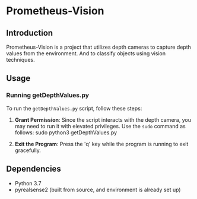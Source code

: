 # Prometheus-Vision

## Introduction
Prometheus-Vision is a project that utilizes depth cameras to capture depth values from the environment.
And to classify objects using vision techniques.

## Usage
### Running getDepthValues.py
To run the `getDepthValues.py` script, follow these steps:

1. **Grant Permission**: Since the script interacts with the depth camera, you may need to run it with elevated privileges. Use the `sudo` command as follows:
    sudo python3 getDepthValues.py

2. **Exit the Program**: Press the 'q' key while the program is running to exit gracefully.



## Dependencies
- Python 3.7
- pyrealsense2 (built from source, and environment is already set up)


   
